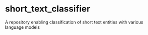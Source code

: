 # short_text_classifier
A repository enabling classification of short text entities with various language models

